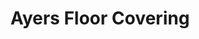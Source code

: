 ---
title: "Ayers Floor Covering"
url: /leavenworth/ayers-floor-covering/
shop: interior decoration
---